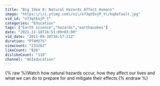 ```yaml
---
title: "Big Idea 8: Natural Hazards Affect Humans"
image: "https:\/\/i.ytimg.com\/vi\/n73qtEojP_Y\/hqdefault.jpg"
vid_id: "n73qtEojP_Y"
categories: "Education"
tags: ["Earth science","hazards","earthquakes"]
date: "2021-11-18T16:51:09+03:00"
vid_date: "2011-09-30T16:57:21Z"
duration: "PT4M27S"
viewcount: "233262"
likeCount: "826"
dislikeCount: "118"
channel: "AGIeducation"
---
```

{% raw %}Watch how natural hazards occur, how they affect our lives and what we can do to prepare for and mitigate their effects.{% endraw %}
